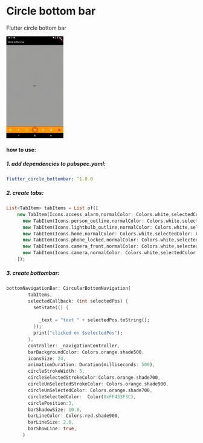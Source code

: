 # Circle bottom bar

Flutter circle bottom bar

<img  src="https://github.com/mehrtarh/flutter_circle_bottom_bar/blob/master/circle_bottom_bar.gif?raw=true" width=30% height=30% />

#### how to use:

##### 1. add dependencies to pubspec.yaml:

```yaml
flutter_circle_bottombar: ^1.0.0
```

##### 2. create tabs:
```dart
List<TabItem> tabItems = List.of([
    new TabItem(Icons.access_alarm,normalColor: Colors.white,selectedColor: Colors.yellowAccent,shadowColor: Colors.yellowAccent),
      new TabItem(Icons.person_outline,normalColor: Colors.white,selectedColor: Colors.deepOrange,shadowColor: Colors.deepOrangeAccent),
      new TabItem(Icons.lightbulb_outline,normalColor: Colors.white,selectedColor: Colors.red,shadowColor: Colors.redAccent),
      new TabItem(Icons.home,normalColor: Colors.white,selectedColor: Color(0xFF433F3C),shadowColor: Colors.yellowAccent),
      new TabItem(Icons.phone_locked,normalColor: Colors.white,selectedColor: Colors.purple,shadowColor: Colors.purpleAccent),
      new TabItem(Icons.camera_front,normalColor: Colors.white,selectedColor: Colors.deepPurple,shadowColor: Colors.deepPurpleAccent),
      new TabItem(Icons.camera,normalColor: Colors.white,selectedColor: Colors.pink,shadowColor: Colors.pinkAccent),
    ]);
```

##### 3. create bottombar:

```dart
bottomNavigationBar: CircularBottomNavigation(
        tabItems,
        selectedCallback: (int selectedPos) {
          setState(() {

            _text = "text " + selectedPos.toString();
          });
          print("clicked on $selectedPos");
        },
        controller: _navigationController,
        barBackgroundColor: Colors.orange.shade500,
        iconsSize: 24,
        animationDuration: Duration(milliseconds: 500),
        circleStrokeWidth: 5,
        circleSelectedStrokeColor:Colors.orange.shade700,
        circleUnSelectedStrokeColor: Colors.orange.shade900,
        circleUnSelectedColor: Colors.orange.shade700,
        circleSelectedColor:  Color(0xFF433F3C),
        circlePosition:3,
        barShadowSize: 10.0,
        barLineColor: Colors.red.shade900,
        barLineSize: 2.0,
        barShowLine: true,
      )
```